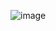 ![image](https://github.com/Ankitgadhiya95/Sqf_Lite_Demo/assets/117982509/f672065e-4179-4f3d-9108-95673a43c13a)
